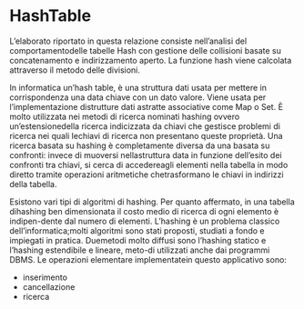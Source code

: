 # HashTable

L’elaborato riportato in questa relazione consiste nell’analisi del comportamentodelle tabelle Hash con gestione delle collisioni basate su concatenamento e indirizzamento aperto. La funzione hash viene calcolata attraverso il metodo delle divisioni.

In informatica un’hash table, è una struttura dati usata per mettere in corrispondenza una data chiave con un dato valore. Viene usata per l’implementazione distrutture dati astratte associative come Map o Set. È molto utilizzata nei metodi di ricerca nominati hashing ovvero un’estensionedella ricerca indicizzata da chiavi che gestisce problemi di ricerca nei quali lechiavi di ricerca non presentano queste proprietà. Una ricerca basata su hashing è completamente diversa da una basata su confronti: invece di muoversi nellastruttura data in funzione dell’esito dei confronti tra chiavi, si cerca di accedereagli elementi nella tabella in modo diretto tramite operazioni aritmetiche chetrasformano le chiavi in indirizzi della tabella.

Esistono vari tipi di algoritmi di hashing. Per quanto affermato, in una tabella dihashing ben dimensionata il costo medio di ricerca di ogni elemento è indipen-dente dal numero di elementi. L’hashing è un problema classico dell’informatica;molti algoritmi sono stati proposti, studiati a fondo e impiegati in pratica. Duemetodi molto diffusi sono l’hashing statico e l’hashing estendibile e lineare, meto-di utilizzati anche dai programmi DBMS. Le operazioni elementare implementatein questo applicativo sono:
- inserimento
- cancellazione 
- ricerca
